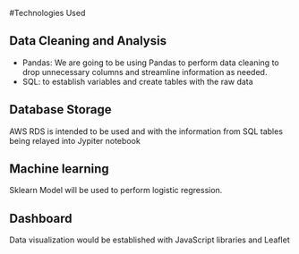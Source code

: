 
#Technologies Used 

## Data Cleaning and Analysis 
- Pandas: We are going to be using Pandas to perform data cleaning to drop unnecessary columns and streamline information as needed.
- SQL: to establish variables and create tables with the raw data

## Database Storage
AWS RDS is intended to be used and with the information from SQL tables being relayed into Jypiter notebook


## Machine learning 

Sklearn Model will be used to perform logistic regression. 



## Dashboard
Data visualization would be established with JavaScript libraries and Leaflet
